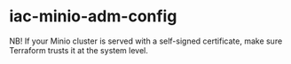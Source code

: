 # iac-minio-adm-config

NB! If your Minio cluster is served with a self-signed certificate, make sure Terraform trusts it at the system level.
